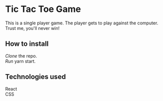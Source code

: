 # Tic Tac Toe Game
This is a single player game. The player gets to play against the computer.
Trust me, you'll never win!

## How to install

*Clone* the repo.  
*Run* yarn start.

## Technologies used

React  
CSS
